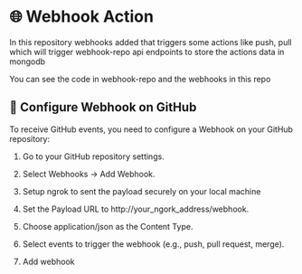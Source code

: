 # 🌐 Webhook Action
In this repository webhooks added that triggers some actions like push, pull which will
trigger webhook-repo api endpoints to store the actions data in mongodb

You can see the code in webhook-repo and the webhooks in this repo

## 🔧 Configure Webhook on GitHub
To receive GitHub events, you need to configure a Webhook on your GitHub repository:

1. Go to your GitHub repository settings.
2. Select Webhooks → Add Webhook.

3. Setup ngrok to sent the payload securely on your local machine

4. Set the Payload URL to http://your_ngork_address/webhook.
5. Choose application/json as the Content Type.
6. Select events to trigger the webhook (e.g., push, pull request, merge).
7. Add webhook

